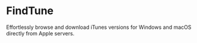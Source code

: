 # FindTune
Effortlessly browse and download iTunes versions for Windows and macOS directly from Apple servers.
